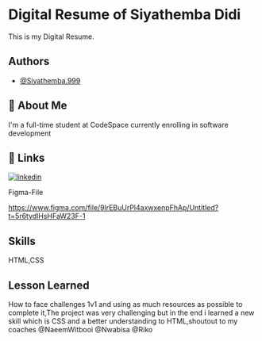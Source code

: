 
# Digital Resume of Siyathemba Didi

This is my Digital Resume.



## Authors

- [@Siyathemba.999](https://github.com/Siyathemba999)



## 🚀 About Me
I'm a full-time student at CodeSpace currently enrolling in software development


## 🔗 Links


[![linkedin](https://img.shields.io/badge/linkedin-0A66C2?style=for-the-badge&logo=linkedin&logoColor=white)](https://www.linkedin.com/in/siyathemba-cj-1729a6267/)

Figma-File

https://www.figma.com/file/9lrEBuUrPl4axwxenpFhAp/Untitled?t=5r6tydlHsHFaW23F-1


## Skills
HTML,CSS
## Lesson Learned

How to face challenges 1v1 and using as much resources as possible to complete it,The project was very challenging but in the end i learned a new skill which is CSS and a better understanding to HTML,shoutout to my coaches
@NaeemWitbooi
@Nwabisa
@Riko